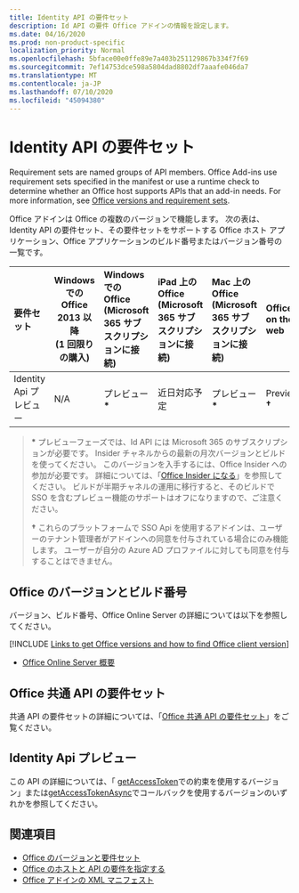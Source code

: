 ```yaml
---
title: Identity API の要件セット
description: Id API の要件 Office アドインの情報を設定します。
ms.date: 04/16/2020
ms.prod: non-product-specific
localization_priority: Normal
ms.openlocfilehash: 5bface00e0ffe89e7a403b251129867b334f7f69
ms.sourcegitcommit: 7ef14753dce598a5804dad8802df7aaafe046da7
ms.translationtype: MT
ms.contentlocale: ja-JP
ms.lasthandoff: 07/10/2020
ms.locfileid: "45094380"
---
```

# <a name="identity-api-requirement-sets"></a>Identity API の要件セット

Requirement sets are named groups of API members. Office Add-ins use requirement sets specified in the manifest or use a runtime check to determine whether an Office host supports APIs that an add-in needs. For more information, see [Office versions and requirement sets](../../develop/office-versions-and-requirement-sets.md).

Office アドインは Office の複数のバージョンで機能します。 次の表は、Identity API の要件セット、その要件セットをサポートする Office ホスト アプリケーション、Office アプリケーションのビルド番号またはバージョン番号の一覧です。

|  要件セット  | Windows での Office 2013 以降<br>(1 回限りの購入) | Windows での Office<br>(Microsoft 365 サブスクリプションに接続) |  iPad 上の Office<br>(Microsoft 365 サブスクリプションに接続)  |  Mac 上の Office<br>(Microsoft 365 サブスクリプションに接続)  | Office on the web  | SharePoint Online | OneDrive.com |Outlook.com および Exchange Online|
|:-----|-----|:-----|:-----|:-----|:-----|:-----|:-----|:-----|
| Identity Api プレビュー  | N/A | プレビュー<b>*</b> | 近日対応予定 | プレビュー<b>*</b> | Preview<b>* &#8224;</b> | Preview<b>* &#8224;</b>| 近日公開 | 近日公開 |

> **&#42;** プレビューフェーズでは、Id API には Microsoft 365 のサブスクリプションが必要です。 Insider チャネルからの最新の月次バージョンとビルドを使ってください。 このバージョンを入手するには、Office Insider への参加が必要です。 詳細については、「[Office Insider になる](https://insider.office.com)」を参照してください。 ビルドが半期チャネルの運用に移行すると、そのビルドで SSO を含むプレビュー機能のサポートはオフになりますので、ご注意ください。
>
> **&#8224;** これらのプラットフォームで SSO Api を使用するアドインは、ユーザーのテナント管理者がアドインへの同意を付与されている場合にのみ機能します。 ユーザーが自分の Azure AD プロファイルに対しても同意を付与することはできません。

## <a name="office-versions-and-build-numbers"></a>Office のバージョンとビルド番号

バージョン、ビルド番号、Office Online Server の詳細については以下を参照してください。

[!INCLUDE [Links to get Office versions and how to find Office client version](../../includes/links-get-office-versions-builds.md)]
- [Office Online Server 概要](/officeonlineserver/office-online-server-overview)

## <a name="office-common-api-requirement-sets"></a>Office 共通 API の要件セット

共通 API の要件セットの詳細については、「[Office 共通 API の要件セット](office-add-in-requirement-sets.md)」をご覧ください。

## <a name="identityapi-preview"></a>Identity Api プレビュー

この API の詳細については、「 [getAccessToken](/javascript/api/office-runtime/officeruntime.auth#getaccesstoken-options-)での約束を使用するバージョン」または[getAccessTokenAsync](/javascript/api/office/office.auth#getaccesstokenasync-options--callback-)でコールバックを使用するバージョンのいずれかを参照してください。

## <a name="see-also"></a>関連項目

- [Office のバージョンと要件セット](../../develop/office-versions-and-requirement-sets.md)
- [Office のホストと API の要件を指定する](../../develop/specify-office-hosts-and-api-requirements.md)
- [Office アドインの XML マニフェスト](../../develop/add-in-manifests.md)

